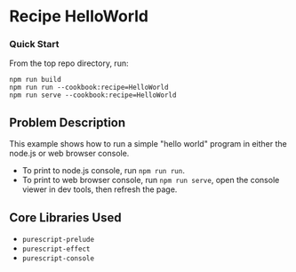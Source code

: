 # Recipe HelloWorld

### Quick Start
From the top repo directory, run:
```
npm run build
npm run run --cookbook:recipe=HelloWorld
npm run serve --cookbook:recipe=HelloWorld
```

## Problem Description

This example shows how to run a simple "hello world" program in either the node.js or web browser console.
* To print to node.js console, run `npm run run`.
* To print to web browser console, run `npm run serve`, open the console viewer in dev tools, then refresh the page.

## Core Libraries Used

- `purescript-prelude`
- `purescript-effect`
- `purescript-console`

